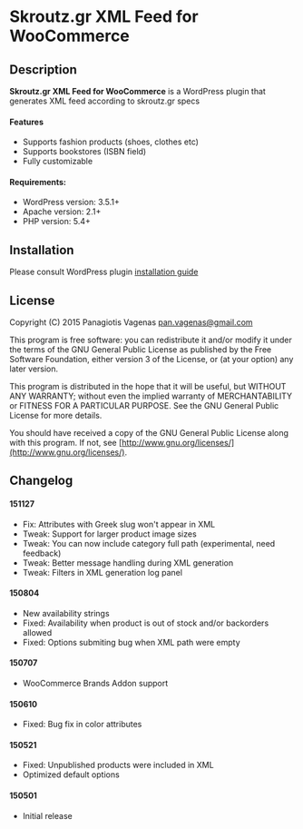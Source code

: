 # Skroutz.gr XML Feed for WooCommerce

## Description

**Skroutz.gr XML Feed for WooCommerce** is a WordPress plugin that generates XML feed according to skroutz.gr specs

#### Features

* Supports fashion products (shoes, clothes etc)
* Supports bookstores (ISBN field)
* Fully customizable

#### Requirements:

* WordPress version: 3.5.1+
* Apache version: 2.1+
* PHP version: 5.4+

## Installation

Please consult WordPress plugin [installation guide](https://codex.wordpress.org/Managing_Plugins#Installing_Plugins)

## License

Copyright (C) 2015 Panagiotis Vagenas <pan.vagenas@gmail.com>

This program is free software: you can redistribute it and/or modify
it under the terms of the GNU General Public License as published by
the Free Software Foundation, either version 3 of the License, or
(at your option) any later version.

This program is distributed in the hope that it will be useful,
but WITHOUT ANY WARRANTY; without even the implied warranty of
MERCHANTABILITY or FITNESS FOR A PARTICULAR PURPOSE.  See the
GNU General Public License for more details.

You should have received a copy of the GNU General Public License
along with this program.  If not, see [http://www.gnu.org/licenses/](http://www.gnu.org/licenses/).

## Changelog

#### 151127

* Fix: Attributes with Greek slug won't appear in XML
* Tweak: Support for larger product image sizes
* Tweak: You can now include category full path (experimental, need feedback)
* Tweak: Better message handling during XML generation
* Tweak: Filters in XML generation log panel

#### 150804

* New availability strings
* Fixed: Availability when product is out of stock and/or backorders allowed
* Fixed: Options submiting bug when XML path were empty

#### 150707

* WooCommerce Brands Addon support

#### 150610

* Fixed: Bug fix in color attributes

#### 150521

* Fixed: Unpublished products were included in XML
* Optimized default options

#### 150501

* Initial release
